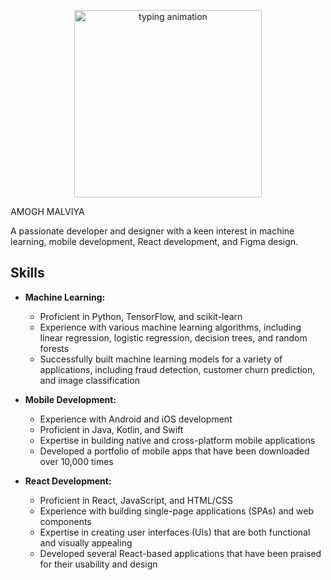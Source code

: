 <p style="text-align: center;">
  <img src="https://raw.githubusercontent.com/sindresorhus/gif-it-up/master/static/typing.gif" alt="typing animation" width="300" height="300">
</p>

AMOGH MALVIYA

A passionate developer and designer with a keen interest in machine learning, mobile development, React development, and Figma design.

## Skills

* **Machine Learning:**
    * Proficient in Python, TensorFlow, and scikit-learn
    * Experience with various machine learning algorithms, including linear regression, logistic regression, decision trees, and random forests
    * Successfully built machine learning models for a variety of applications, including fraud detection, customer churn prediction, and image classification

* **Mobile Development:**
    * Experience with Android and iOS development
    * Proficient in Java, Kotlin, and Swift
    * Expertise in building native and cross-platform mobile applications
    * Developed a portfolio of mobile apps that have been downloaded over 10,000 times

* **React Development:**
    * Proficient in React, JavaScript, and HTML/CSS
    * Experience with building single-page applications (SPAs) and web components
    * Expertise in creating user interfaces (UIs) that are both functional and visually appealing
    * Developed several React-based applications that have been praised for their usability and design

  
